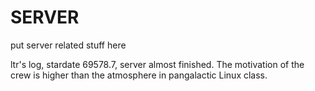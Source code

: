 SERVER
==============================

put server related stuff here

ltr's log, stardate  69578.7, server almost finished. The motivation of the crew
is higher than the atmosphere in pangalactic Linux class.
